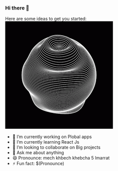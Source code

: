 ### Hi there 👋

Here are some ideas to get you started:                                   [![](https://github.com/atah1r1/atah1r1/blob/main/satisfying.gif)](#)
- 🔭 I’m currently working on Plobal apps
- 🌱 I’m currently learning React Js
- 👯 I’m looking to collaborate on Big projects
- 💬 Ask me about anything
- 😄 Pronounce: mech khbech khebcha 5 lmarrat
- ⚡ Fun fact: $(Pronounce)
